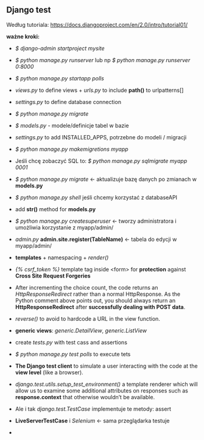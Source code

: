 ## Django test

Według tutoriala: https://docs.djangoproject.com/en/2.0/intro/tutorial01/

**ważne kroki:**
* *$ django-admin startproject mysite*<br>
* *$ python manage.py runserver* lub np *$ python manage.py runserver 0:8000*
* *$ python manage.py startapp polls*
* *views.py* to define views + *urls.py* to include **path()** to urlpatterns[] 

* *settings.py* to define database connection
* *$ python manage.py migrate*
* *$ models.py* - modele/definicje tabel w bazie
* *settings.py* to add INSTALLED_APPS, potrzebne do modeli / migracji
* *$ python manage.py makemigretions myapp*
* Jeśli chcę zobaczyć SQL to: *$ python manage.py sqlmigrate myapp 0001*
* *$ python manage.py migrate* <- aktualizuje bazę danych po zmianach w **models.py**
* *$ python manage.py shell* jeśli chcemy korzystać z databaseAPI
* add **__str__()** method for **models.py**
* *$ python manage.py createsuperuser* <- tworzy administratora i umożliwia korzystanie z myapp/admin/
* *admin.py* **admin.site.register(TableName)** <- tabela do edycji w myapp/admin/

* **templates** + namespacing + *render()*
* *{% csrf_token %}* template tag inside \<form\> for **protection** against **Cross Site Request Forgeries**
* After incrementing the choice count, the code returns an *HttpResponseRedirect* rather than a normal HttpResponse. As the Python comment above points out, you should always return an **HttpResponseRedirect** after **successfully dealing with POST data**.
* *reverse()* to avoid to hardcode a URL in the view function.
* **generic views**: *generic.DetailView*, *generic.ListView*

* create *tests.py* with test cass and assertions
* *$ python manage.py test polls* to execute tets
* **The Django test client** to simulate a user interacting with the code at the **view level** (like a browser).
* *django.test.utils.setup_test_environment()* a template renderer which will allow us to examine some additional attributes on responses such as **response.context** that otherwise wouldn’t be available.
* Ale i tak *django.test.TestCase* implementuje te metody: assert
* **LiveServerTestCase** i *Selenium* <- sama przeglądarka testuje

* 